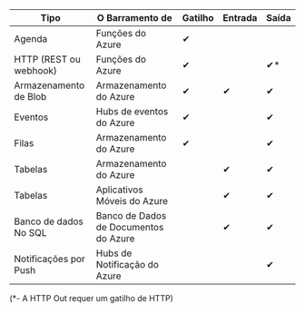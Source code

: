 | Tipo | O Barramento de | Gatilho | Entrada | Saída |
| --- | --- | --- | --- | --- |
| Agenda |Funções do Azure |&#10004; | | |
| HTTP (REST ou webhook) |Funções do Azure |&#10004; | |&#10004;* |
| Armazenamento de Blob |Armazenamento do Azure |&#10004; |&#10004; |&#10004; |
| Eventos |Hubs de eventos do Azure |&#10004; | |&#10004; |
| Filas |Armazenamento do Azure |&#10004; | |&#10004; |
| Tabelas |Armazenamento do Azure | |&#10004; |&#10004; |
| Tabelas |Aplicativos Móveis do Azure | |&#10004; |&#10004; |
| Banco de dados No SQL |Banco de Dados de Documentos do Azure | |&#10004; |&#10004; |
| Notificações por Push |Hubs de Notificação do Azure | | |&#10004; |

(*- A HTTP Out requer um gatilho de HTTP)

<!---HONumber=AcomDC_0608_2016-->